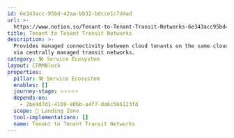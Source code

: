 ```yaml
---
id: 6e343acc-95bd-42aa-bb32-bdcce1c7d4ad
url: >-
  https://www.notion.so/Tenant-to-Tenant-Transit-Networks-6e343acc95bd42aabb32bdcce1c7d4ad
title: Tenant to Tenant Transit Networks
description: >-
  Provides managed connectivity between cloud tenants on the same cloud platform
  via centrally managed transit networks. 
category: 🛠 Service Ecosystem
layout: CFMMBlock
properties:
  pillar: 🛠 Service Ecosystem
  enables: []
  journey-stage: ⭐️⭐️⭐️⭐️⭐️
  depends-on:
    - 2be4d7d1-4109-406b-a4f7-da6c566123fd
  scope: 🛬 Landing Zone
  tool-implementations: []
  name: Tenant to Tenant Transit Networks
---
```


